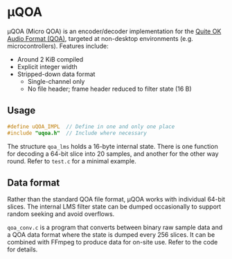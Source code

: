 # µQOA

µQOA (Micro QOA) is an encoder/decoder implementation for the [Quite OK Audio Format (QOA)](https://qoaformat.org/), targeted at non-desktop environments (e.g. microcontrollers). Features include:
- Around 2 KiB compiled
- Explicit integer width
- Stripped-down data format
  - Single-channel only
  - No file header; frame header reduced to filter state (16 B)

## Usage

```c
#define uQOA_IMPL  // Define in one and only one place
#include "uqoa.h"  // Include where necessary
```

The structure `qoa_lms` holds a 16-byte internal state. There is one function for decoding a 64-bit slice into 20 samples, and another for the other way round. Refer to `test.c` for a minimal example.

## Data format

Rather than the standard QOA file format, µQOA works with individual 64-bit slices. The internal LMS filter state can be dumped occasionally to support random seeking and avoid overflows.

`qoa_conv.c` is a program that converts between binary raw sample data and a QOA data format where the state is dumped every 256 slices. It can be combined with FFmpeg to produce data for on-site use. Refer to the code for details.
